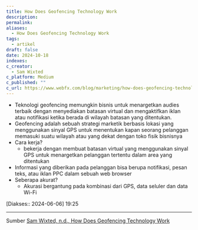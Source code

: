 ```yaml
---
title: How Does Geofencing Technology Work
description: 
permalink: 
aliases:
  - How Does Geofencing Technology Work
tags:
  - artikel
draft: false
date: 2024-10-18
indexes: 
c_creator:
  - Sam Wixted
c_platform: Medium
c_published: ""
c_url: https://www.webfx.com/blog/marketing/how-does-geofencing-technology-work/
---
```


- Teknologi geofencing memungkin bisnis untuk menargetkan audies terbaik dengan menyediakan batasan virtual dan mengaktifkan iklan atau notifikasi ketika berada di wilayah batasan yang ditentukan.
- Geofencing adalah sebuah strategi marketik berbasis lokasi yang menggunakan sinyal GPS untuk menentukan kapan seorang pelanggan memasuki suatu wilayah atau yang dekat dengan toko fisik bisnisnya
- Cara kerja?
	- bekerja dengan membuat batasan virtual yang menggunakan sinyal GPS untuk menargetkan pelanggan tertentu dalam area yang ditentukan
- Informasi yang diberikan pada pelanggan bisa berupa notifikasi, pesan teks, atau iklan PPC dalam sebuah web browser
- Seberapa akurat?
	- Akurasi bergantung pada kombinasi dari GPS, data seluler dan data Wi-Fi


[Diakses:: 2024-06-06] 19:25


---
Sumber [Sam Wixted, n.d., How Does Geofencing Technology Work](https://www.webfx.com/blog/marketing/how-does-geofencing-technology-work/)